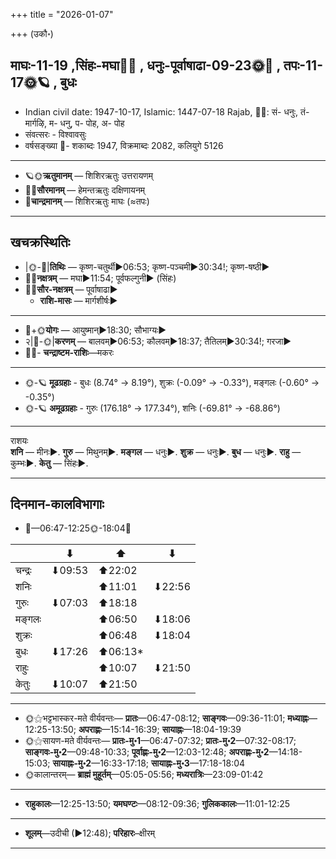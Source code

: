 +++
title = "2026-01-07"

+++
(उकौ॰)
## माघः-11-19  ,सिंहः-मघा🌛🌌  ,  धनुः-पूर्वाषाढा-09-23🌞🌌  ,  तपः-11-17🌞🪐  , बुधः
- Indian civil date: 1947-10-17, Islamic: 1447-07-18 Rajab, 🌌🌞: सं- धनुः, तं- मार्गऴि, म- धनु, प- पोह, अ- पोह
- संवत्सरः - विश्वावसुः
- वर्षसङ्ख्या 🌛- शकाब्दः 1947, विक्रमाब्दः 2082, कलियुगे 5126
___________________
- 🪐🌞**ऋतुमानम्** — शिशिरऋतुः उत्तरायणम्
- 🌌🌞**सौरमानम्** — हेमन्तऋतुः दक्षिणायनम्
- 🌛**चान्द्रमानम्** — शिशिरऋतुः माघः (≈तपः)
___________________


## खचक्रस्थितिः
- |🌞-🌛|**तिथिः** — कृष्ण-चतुर्थी►06:53; कृष्ण-पञ्चमी►30:34!; कृष्ण-षष्ठी►  
- 🌌🌛**नक्षत्रम्** — मघा►11:54; पूर्वफल्गुनी► (सिंहः)  
- 🌌🌞**सौर-नक्षत्रम्** — पूर्वाषाढा►  
  - **राशि-मासः** — मार्गशीर्षः► 
___________________
- 🌛+🌞**योगः** — आयुष्मान्►18:30; सौभाग्यः►  
- २|🌛-🌞|**करणम्** — बालवम्►06:53; कौलवम्►18:37; तैतिलम्►30:34!; गरजा►  
- 🌌🌛- **चन्द्राष्टम-राशिः**—मकरः  
___________________
- 🌞-🪐 **मूढग्रहाः** - बुधः (8.74° → 8.19°), शुक्रः (-0.09° → -0.33°), मङ्गलः (-0.60° → -0.35°)
- 🌞-🪐 **अमूढग्रहाः** - गुरुः (176.18° → 177.34°), शनिः (-69.81° → -68.86°)
___________________
राशयः  
**शनि** — मीनः►. **गुरु** — मिथुनम्►. **मङ्गल** — धनुः►. **शुक्र** — धनुः►. **बुध** — धनुः►. **राहु** — कुम्भः►. **केतु** — सिंहः►. 
___________________


## दिनमान-कालविभागाः
- 🌅—06:47-12:25🌞-18:04🌇  

|      |⬇     |⬆     |⬇     |
|------|-----|-----|------|
|चन्द्रः|⬇09:53 |⬆22:02 |     |
|शनिः   |     |⬆11:01 |⬇22:56 |
|गुरुः  |⬇07:03 |⬆18:18 |     |
|मङ्गलः |     |⬆06:50 |⬇18:06 |
|शुक्रः |     |⬆06:48 |⬇18:04 |
|बुधः   |⬇17:26 |⬆06:13*|     |
|राहुः  |     |⬆10:07 |⬇21:50 |
|केतुः  |⬇10:07 |⬆21:50 |     |
___________________
- 🌞⚝भट्टभास्कर-मते वीर्यवन्तः— **प्रातः**—06:47-08:12; **साङ्गवः**—09:36-11:01; **मध्याह्नः**—12:25-13:50; **अपराह्णः**—15:14-16:39; **सायाह्नः**—18:04-19:39  
- 🌞⚝सायण-मते वीर्यवन्तः— **प्रातः-मु॰1**—06:47-07:32; **प्रातः-मु॰2**—07:32-08:17; **साङ्गवः-मु॰2**—09:48-10:33; **पूर्वाह्णः-मु॰2**—12:03-12:48; **अपराह्णः-मु॰2**—14:18-15:03; **सायाह्नः-मु॰2**—16:33-17:18; **सायाह्नः-मु॰3**—17:18-18:04  
- 🌞कालान्तरम्— **ब्राह्मं मुहूर्तम्**—05:05-05:56; **मध्यरात्रिः**—23:09-01:42  
___________________
- **राहुकालः**—12:25-13:50; **यमघण्टः**—08:12-09:36; **गुलिककालः**—11:01-12:25  
___________________
- **शूलम्**—उदीची (►12:48); **परिहारः**–क्षीरम्  
___________________
